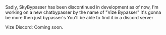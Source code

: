 Sadly, SkyBypasser has been discontinued in development as of now, I'm working on a new chatbypasser by the name of "Vize Bypasser" it's gonna be more then just bypasser's You'll be able to find it in a discord server

Vize Discord: Coming soon.

